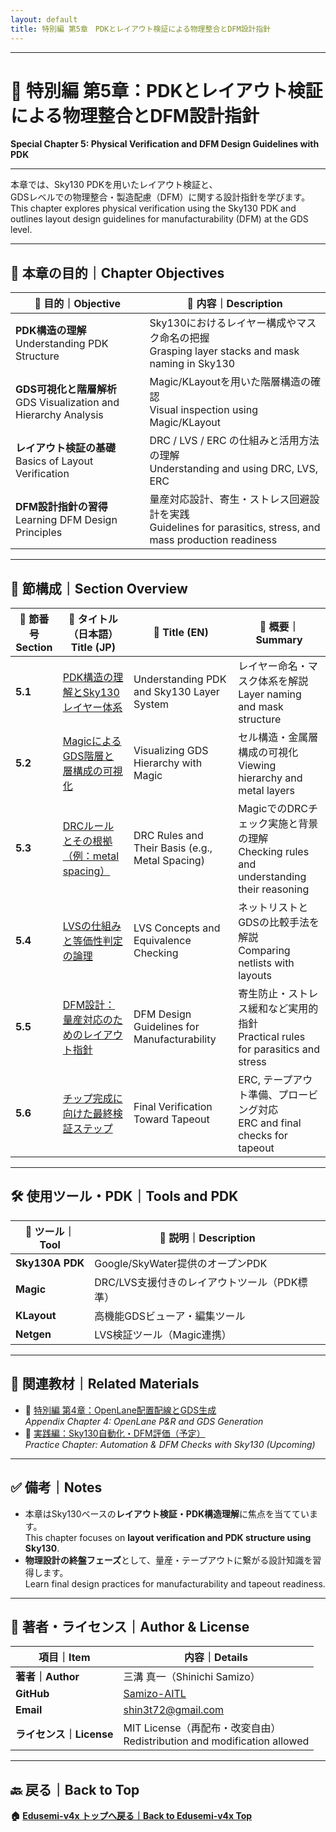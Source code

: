 ```yaml
---
layout: default
title: 特別編 第5章　PDKとレイアウト検証による物理整合とDFM設計指針 
---
```


---

# 🧬 特別編 第5章：PDKとレイアウト検証による物理整合とDFM設計指針  
**Special Chapter 5: Physical Verification and DFM Design Guidelines with PDK**

---

本章では、Sky130 PDKを用いたレイアウト検証と、  
GDSレベルでの物理整合・製造配慮（DFM）に関する設計指針を学びます。  
This chapter explores physical verification using the Sky130 PDK and outlines layout design guidelines for manufacturability (DFM) at the GDS level.

---

## 🎯 本章の目的｜Chapter Objectives

| 🎯 **目的｜Objective** | 📘 **内容｜Description** |
|------------------------|--------------------------|
| **PDK構造の理解**<br>Understanding PDK Structure | Sky130におけるレイヤー構成やマスク命名の把握<br>Grasping layer stacks and mask naming in Sky130 |
| **GDS可視化と階層解析**<br>GDS Visualization and Hierarchy Analysis | Magic/KLayoutを用いた階層構造の確認<br>Visual inspection using Magic/KLayout |
| **レイアウト検証の基礎**<br>Basics of Layout Verification | DRC / LVS / ERC の仕組みと活用方法の理解<br>Understanding and using DRC, LVS, ERC |
| **DFM設計指針の習得**<br>Learning DFM Design Principles | 量産対応設計、寄生・ストレス回避設計を実践<br>Guidelines for parasitics, stress, and mass production readiness |

---

## 📖 節構成｜Section Overview

| 🔢 **節番号**<br>**Section** | 📖 **タイトル（日本語）**<br>**Title (JP)** | 📘 **Title (EN)** | 📝 **概要｜Summary** |
|--------------------------|---------------------------------------------|--------------------|-------------------------|
| **5.1** | [PDK構造の理解とSky130レイヤー体系](docs/5_1_pdk_check.md) | Understanding PDK and Sky130 Layer System | レイヤー命名・マスク体系を解説<br>Layer naming and mask structure |
| **5.2** | [MagicによるGDS階層と層構成の可視化](docs/5_2_magic_gds.md) | Visualizing GDS Hierarchy with Magic | セル構造・金属層構成の可視化<br>Viewing hierarchy and metal layers |
| **5.3** | [DRCルールとその根拠（例：metal spacing）](docs/5_3_drc_check.md) | DRC Rules and Their Basis (e.g., Metal Spacing) | MagicでのDRCチェック実施と背景の理解<br>Checking rules and understanding their reasoning |
| **5.4** | [LVSの仕組みと等価性判定の論理](docs/5_4_lvs_check.md) | LVS Concepts and Equivalence Checking | ネットリストとGDSの比較手法を解説<br>Comparing netlists with layouts |
| **5.5** | [DFM設計：量産対応のためのレイアウト指針](docs/5_5_dfm_guideline.md) | DFM Design Guidelines for Manufacturability | 寄生防止・ストレス緩和など実用的指針<br>Practical rules for parasitics and stress |
| **5.6** | [チップ完成に向けた最終検証ステップ](docs/5_6_final_check.md) | Final Verification Toward Tapeout | ERC, テープアウト準備、プロービング対応<br>ERC and final checks for tapeout |

---

## 🛠️ 使用ツール・PDK｜Tools and PDK

| 🔧 **ツール｜Tool** | 📝 **説明｜Description** |
|-------------------|--------------------------|
| **Sky130A PDK** | Google/SkyWater提供のオープンPDK |
| **Magic** | DRC/LVS支援付きのレイアウトツール（PDK標準） |
| **KLayout** | 高機能GDSビューア・編集ツール |
| **Netgen** | LVS検証ツール（Magic連携） |

---

## 🔗 関連教材｜Related Materials

- 🔄 [特別編 第4章：OpenLane配置配線とGDS生成](../f_chapter4_openlane/README.md)  
  *Appendix Chapter 4: OpenLane P&R and GDS Generation*
- 🧪 [実践編：Sky130自動化・DFM評価（予定）](../p_chapter6_practice/README.md)  
  *Practice Chapter: Automation & DFM Checks with Sky130 (Upcoming)*

---

## ✅ 備考｜Notes

- 本章はSky130ベースの**レイアウト検証・PDK構造理解**に焦点を当てています。  
  This chapter focuses on **layout verification and PDK structure using Sky130**.
- **物理設計の終盤フェーズ**として、量産・テープアウトに繋がる設計知識を習得します。  
  Learn final design practices for manufacturability and tapeout readiness.

---

## 👤 著者・ライセンス｜Author & License

| 項目｜Item | 内容｜Details |
|------------|----------------------------|
| **著者｜Author** | 三溝 真一（Shinichi Samizo） |
| **GitHub** | [Samizo-AITL](https://github.com/Samizo-AITL) |
| **Email** | [shin3t72@gmail.com](mailto:shin3t72@gmail.com) |
| **ライセンス｜License** | MIT License（再配布・改変自由）<br>Redistribution and modification allowed |

---

## 🔙 戻る｜Back to Top
**🏠 [Edusemi-v4x トップへ戻る｜Back to Edusemi-v4x Top](../README.md)**
